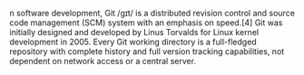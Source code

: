 n software development, Git /ɡɪt/ is a distributed revision control and source code management (SCM) system with an emphasis on speed.[4] Git was initially designed and developed by Linus Torvalds for Linux kernel development in 2005.
Every Git working directory is a full-fledged repository with complete history and full version tracking capabilities, not dependent on network access or a central server.
